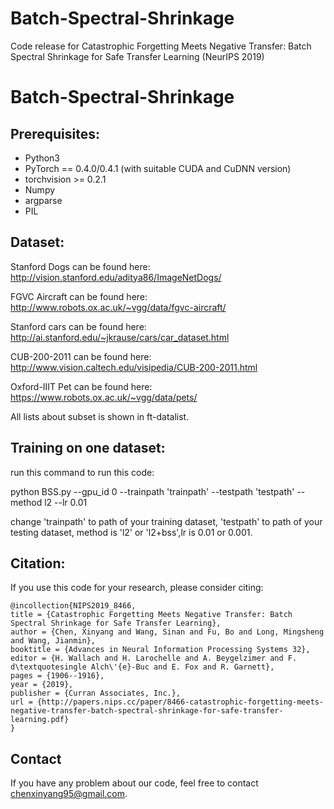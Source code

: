 # Batch-Spectral-Shrinkage
Code release for Catastrophic Forgetting Meets Negative Transfer: Batch Spectral Shrinkage for Safe Transfer Learning (NeurIPS 2019)

# Batch-Spectral-Shrinkage

## Prerequisites:

* Python3
* PyTorch == 0.4.0/0.4.1 (with suitable CUDA and CuDNN version)
* torchvision >= 0.2.1
* Numpy
* argparse
* PIL

## Dataset:

Stanford Dogs can be found here: http://vision.stanford.edu/aditya86/ImageNetDogs/

FGVC Aircraft can be found here: http://www.robots.ox.ac.uk/~vgg/data/fgvc-aircraft/

Stanford cars can be found here: http://ai.stanford.edu/~jkrause/cars/car_dataset.html

CUB-200-2011 can be found here: http://www.vision.caltech.edu/visipedia/CUB-200-2011.html

Oxford-IIIT Pet can be found here: https://www.robots.ox.ac.uk/~vgg/data/pets/

All lists about subset is shown in ft-datalist.


## Training on one dataset:

run this command to run this code: 

python BSS.py --gpu_id 0 --trainpath 'trainpath' --testpath 'testpath' --method l2 --lr 0.01

change 'trainpath' to path of your training dataset, 'testpath' to path of your testing dataset, method is 'l2' or 'l2+bss',lr is 0.01 or 0.001.


## Citation:

If you use this code for your research, please consider citing:

```
@incollection{NIPS2019_8466,
title = {Catastrophic Forgetting Meets Negative Transfer: Batch Spectral Shrinkage for Safe Transfer Learning},
author = {Chen, Xinyang and Wang, Sinan and Fu, Bo and Long, Mingsheng and Wang, Jianmin},
booktitle = {Advances in Neural Information Processing Systems 32},
editor = {H. Wallach and H. Larochelle and A. Beygelzimer and F. d\textquotesingle Alch\'{e}-Buc and E. Fox and R. Garnett},
pages = {1906--1916},
year = {2019},
publisher = {Curran Associates, Inc.},
url = {http://papers.nips.cc/paper/8466-catastrophic-forgetting-meets-negative-transfer-batch-spectral-shrinkage-for-safe-transfer-learning.pdf}
}

```
## Contact
If you have any problem about our code, feel free to contact chenxinyang95@gmail.com.
